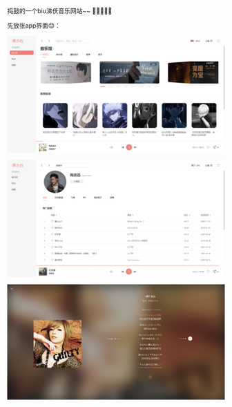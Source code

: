 捣鼓的一个biu涕仸音乐网站~~  &#129303;&#129303;&#129303;&#129303;&#129303;

先放张app界面😊：

![](./public/img/homepage.png)



![](./public/img/home.png)



![](./public/img/playerLyric.png)
